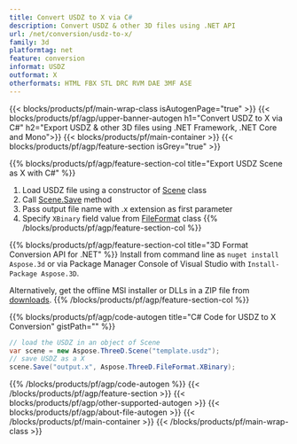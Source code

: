 ```yaml
---
title: Convert USDZ to X via C# 
description: Convert USDZ & other 3D files using .NET API
url: /net/conversion/usdz-to-x/
family: 3d
platformtag: net
feature: conversion
informat: USDZ
outformat: X
otherformats: HTML FBX STL DRC RVM DAE 3MF ASE 
---
```


{{< blocks/products/pf/main-wrap-class isAutogenPage="true" >}}
{{< blocks/products/pf/agp/upper-banner-autogen h1="Convert USDZ to X via C#" h2="Export USDZ & other 3D files using .NET Framework, .NET Core and Mono">}}
{{< blocks/products/pf/main-container >}}
{{< blocks/products/pf/agp/feature-section isGrey="true" >}}

{{% blocks/products/pf/agp/feature-section-col title="Export USDZ Scene as X with C#" %}}
1. Load USDZ file using a constructor of [Scene](https://apireference.aspose.com/3d/net/aspose.threed/scene) class
2. Call [Scene.Save](https://apireference.aspose.com/3d/net/aspose.threed/scene/methods/save/index) method
3. Pass output file name with .x extension as first parameter
4. Specify `XBinary` field value from [FileFormat](https://apireference.aspose.com/3d/net/aspose.threed/fileformat/fields/index) class
{{% /blocks/products/pf/agp/feature-section-col %}}

{{% blocks/products/pf/agp/feature-section-col title="3D Format Conversion API for .NET" %}}
Install from command line as ```nuget install Aspose.3d``` or via Package Manager Console of Visual Studio with ```Install-Package Aspose.3D```.

Alternatively, get the offline MSI installer or DLLs in a ZIP file from [downloads](https://downloads.aspose.com/3d/net).
{{% /blocks/products/pf/agp/feature-section-col %}}

{{% blocks/products/pf/agp/code-autogen title="C# Code for USDZ to X Conversion" gistPath="" %}}
```cs
// load the USDZ in an object of Scene 
var scene = new Aspose.ThreeD.Scene("template.usdz");
// save USDZ as a X 
scene.Save("output.x", Aspose.ThreeD.FileFormat.XBinary);
```
{{% /blocks/products/pf/agp/code-autogen %}}
{{< /blocks/products/pf/agp/feature-section >}}
{{< blocks/products/pf/agp/other-supported-autogen >}}
{{< blocks/products/pf/agp/about-file-autogen >}}
{{< /blocks/products/pf/main-container >}}
{{< /blocks/products/pf/main-wrap-class >}}
